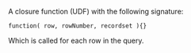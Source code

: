 A closure function (UDF) with the following signature:

`function( row, rowNumber, recordset ){}`

Which is called for each row in the query.